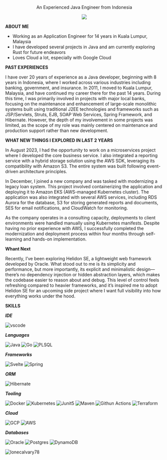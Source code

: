 
<p align='center'>
An Experienced Java Engineer from Indonesia
</p>

<p align='center'>
  <a href="https://www.linkedin.com/in/gunardy-sutanto/">
    <img src="https://img.shields.io/badge/linkedin-%230077B5.svg?&style=for-the-badge&logo=linkedin&logoColor=white" />
  </a>
</p>

**ABOUT ME**
 - Working as an Application Engineer for 14 years in Kuala Lumpur, Malaysia
 - I have developed several projects in Java and am currently exploring Rust for future endeavors
 - Loves Cloud a lot, especially with Google Cloud 


**PAST EXPERIENCES**

I have over 20 years of experience as a Java developer, beginning with 8 years in Indonesia, where I worked across various industries including banking, government, and insurance. In 2011, I moved to Kuala Lumpur, Malaysia, and have continued my career there for the past 14 years. During this time, I was primarily involved in projects with major local banks, focusing on the maintenance and enhancement of large-scale monolithic systems built using traditional J2EE technologies and frameworks such as JSP/Servlets, Struts, EJB, SOAP Web Services, Spring Framework, and Hibernate. However, the depth of my involvement in some projects was limited, as the scope of my role was mainly centered on maintenance and production support rather than new development.

**WHAT NEW THINGS I EXPLORED IN LAST 2 YEARS**

In August 2023, I had the opportunity to work on a microservices project where I developed the core business service. I also integrated a reporting service with a hybrid storage solution using the AWS SDK, leveraging its compatibility with Amazon S3. The entire system was built following event-driven architecture principles.

In December, I joined a new company and was tasked with modernizing a legacy loan system. This project involved containerizing the application and deploying it to Amazon EKS (AWS-managed Kubernetes cluster). The application was also integrated with several AWS services, including RDS Aurora for the database, S3 for storing generated reports and documents, SES for email notifications, and CloudWatch for monitoring.

As the company operates in a consulting capacity, deployments to client environments were handled manually using Kubernetes manifests. Despite having no prior experience with AWS, I successfully completed the modernization and deployment process within four months through self-learning and hands-on implementation.   

**Whant Next**

Recently, I’ve been exploring Helidon SE, a lightweight web framework developed by Oracle. What stood out to me is its simplicity and performance, but more importantly, its explicit and minimalistic design—there’s no dependency injection or hidden abstraction layers, which makes the codebase easier to reason about and debug. This level of control feels refreshing compared to heavier frameworks, and it’s inspired me to adopt Helidon SE for an upcoming side project where I want full visibility into how everything works under the hood. 

**SKILLS**

***IDE***

![vscode](https://img.shields.io/badge/VSCode-0078D4?style=for-the-badge&logo=visual%20studio%20code&logoColor=white)

***Languages***

![Java](https://img.shields.io/badge/OpenJDK-ED8B00?style=for-the-badge&logo=openjdk&logoColor=white)
![Go](https://img.shields.io/badge/Go-00ADD8?style=for-the-badge&logo=go&logoColor=white)
![PLSQL](https://img.shields.io/badge/PLSQL-F80000?style=for-the-badge&logo=oracle&logoColor=black)


***Frameworks***

![Svelte](https://img.shields.io/badge/SvelteKit-FF3E00?style=for-the-badge&logo=Svelte&logoColor=white)
![Spring](https://img.shields.io/badge/Spring-6DB33F?style=for-the-badge&logo=spring&logoColor=white)

***ORM***

![Hibernate](https://img.shields.io/badge/Hibernate-59666C?style=for-the-badge&logo=Hibernate&logoColor=white)

***Tooling***

![Docker](https://img.shields.io/badge/Docker-2CA5E0?style=for-the-badge&logo=docker&logoColor=white)
![Kubernetes](https://img.shields.io/badge/kubernetes-326ce5.svg?&style=for-the-badge&logo=kubernetes&logoColor=white)
![Junit5](https://img.shields.io/badge/Junit5-25A162?style=for-the-badge&logo=junit5&logoColor=white)
![Maven](https://img.shields.io/badge/apache_maven-C71A36?style=for-the-badge&logo=apachemaven&logoColor=white)
![Githun Actions](https://img.shields.io/badge/GitHub_Actions-2088FF?style=for-the-badge&logo=github-actions&logoColor=white)
![Terraform](https://img.shields.io/badge/Terraform-7B42BC?style=for-the-badge&logo=terraform&logoColor=white)

***Cloud***

![GCP](https://img.shields.io/badge/Google_Cloud-4285F4?style=for-the-badge&logo=google-cloud&logoColor=white)
![AWS](https://img.shields.io/badge/Amazon_Web_Services-FF9900?style=for-the-badge&logo=amazonwebservices&logoColor=white)

***Databases***

![Oracle](https://img.shields.io/badge/Oracle-F80000?style=for-the-badge&logo=Oracle&logoColor=white)
![Postgres](https://img.shields.io/badge/PostgreSQL-316192?style=for-the-badge&logo=postgresql&logoColor=white)
![DynamoDB](https://img.shields.io/badge/Amazon%20DynamoDB-4053D6?style=for-the-badge&logo=Amazon%20DynamoDB&logoColor=white)

<img align="left" src="https://github-readme-stats.vercel.app/api/top-langs/?username=lonecalvary78&layout=compact" alt="lonecalvary78" />
